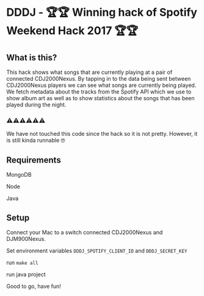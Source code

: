 # DDDJ - 🏆🏆 Winning hack of Spotify Weekend Hack 2017 🏆🏆

## What is this?
This hack shows what songs that are currently playing at a pair of connected CDJ2000Nexus. By tapping in to the data being sent between CDJ2000Nexus players we can see what songs are currently being played. We fetch metadata about the tracks from the Spotify API which we use to show album art as well as to show statistics about the songs that has been played during the night.

### ⚠️⚠️⚠️⚠️⚠️⚠️
We have not touched this code since the hack so it is not pretty. However, it is still kinda runnable 🤓

## Requirements
MongoDB

Node

Java

## Setup
Connect your Mac to a switch connected CDJ2000Nexus and DJM900Nexus.

Set environment variables `DDDJ_SPOTIFY_CLIENT_ID` and `DDDJ_SECRET_KEY`

run `make all`

run java project

Good to go, have fun!
